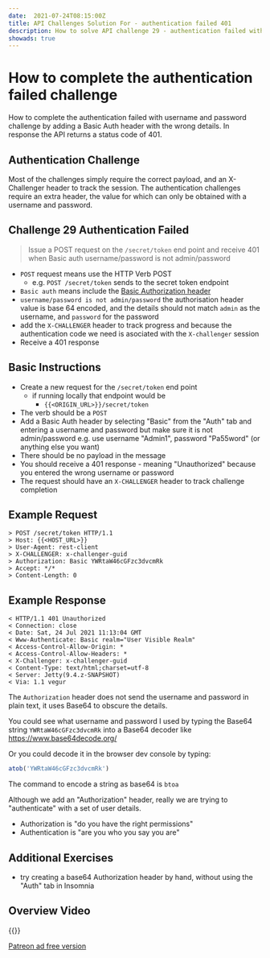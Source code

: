 ```yaml
---
date:  2021-07-24T08:15:00Z
title: API Challenges Solution For - authentication failed 401
description: How to solve API challenge 29 - authentication failed with username and password.
showads: true
---
```


# How to complete the authentication failed challenge

How to complete the authentication failed with username and password challenge by adding a Basic Auth header with
the wrong details. In response the API returns a status code of 401.

## 	Authentication Challenge

Most of the challenges simply require the correct payload, and an X-Challenger header to track the session. The authentication challenges require an extra header, the value for which can only be obtained with a username and password.

## Challenge 29 Authentication Failed

> Issue a POST request on the `/secret/token` end point and receive 401 when Basic auth username/password is not admin/password

- `POST` request means use the HTTP Verb POST
    - e.g. `POST /secret/token` sends to the secret token endpoint
- `Basic auth` means include the [Basic Authorization header](https://developer.mozilla.org/en-US/docs/Web/HTTP/Authentication)
- `username/password is not admin/password` the authorisation header value is base 64 encoded, and the details should not match `admin` as the username, and `password` for the password
- add the `X-CHALLENGER` header to track progress and because the authentication code we need is asociated with the `X-challenger` session
- Receive a 401 response


## Basic Instructions

- Create a new request for the `/secret/token` end point
    - if running locally that endpoint would be
        - `{{<ORIGIN_URL>}}/secret/token`
- The verb should be a `POST`
- Add a Basic Auth header by selecting "Basic" from the "Auth" tab and entering a username and password but make sure it is not admin/password e.g. use username "Admin1", password "Pa55word" (or anything else you want)
- There should be no payload in the message
- You should receive a 401 response - meaning "Unauthorized" because you entered the wrong username or password
- The request should have an `X-CHALLENGER` header to track challenge completion

## Example Request

~~~~~~~~
> POST /secret/token HTTP/1.1
> Host: {{<HOST_URL>}}
> User-Agent: rest-client
> X-CHALLENGER: x-challenger-guid
> Authorization: Basic YWRtaW46cGFzc3dvcmRk
> Accept: */*
> Content-Length: 0
~~~~~~~~

## Example Response

~~~~~~~~
< HTTP/1.1 401 Unauthorized
< Connection: close
< Date: Sat, 24 Jul 2021 11:13:04 GMT
< Www-Authenticate: Basic realm="User Visible Realm"
< Access-Control-Allow-Origin: *
< Access-Control-Allow-Headers: *
< X-Challenger: x-challenger-guid
< Content-Type: text/html;charset=utf-8
< Server: Jetty(9.4.z-SNAPSHOT)
< Via: 1.1 vegur
~~~~~~~~

The `Authorization` header does not send the username and password in plain text, it uses Base64 to obscure the details.

You could see what username and password I used by typing the Base64 string `YWRtaW46cGFzc3dvcmRk` into a Base64 decoder like https://www.base64decode.org/

Or you could decode it in the browser dev console by typing:

```javascript
atob('YWRtaW46cGFzc3dvcmRk')
```

The command to encode a string as base64 is `btoa`

Although we add an "Authorization" header, really we are trying to "authenticate" with a set of user details.

- Authorization is "do you have the right permissions"
- Authentication is "are you who you say you are"

## Additional Exercises

- try creating a base64 Authorization header by hand, without using the "Auth" tab in Insomnia


## Overview Video

{{<youtube-embed key="RSQGADU3SLA" title="Solution to failed basic auth challenge">}}

[Patreon ad free version](https://www.patreon.com/posts/54057993)




